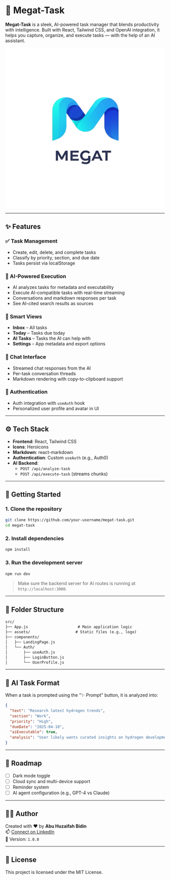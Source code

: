 # 💼 Megat-Task

**Megat-Task** is a sleek, AI-powered task manager that blends productivity with intelligence. Built with React, Tailwind CSS, and OpenAI integration, it helps you capture, organize, and execute tasks — with the help of an AI assistant.

![Logo](./src/assets/logo2.png)

---

## ✨ Features

### ✅ Task Management
- Create, edit, delete, and complete tasks
- Classify by priority, section, and due date
- Tasks persist via localStorage

### 🤖 AI-Powered Execution
- AI analyzes tasks for metadata and executability
- Execute AI-compatible tasks with real-time streaming
- Conversations and markdown responses per task
- See AI-cited search results as sources

### 🧠 Smart Views
- **Inbox** – All tasks
- **Today** – Tasks due today
- **AI Tasks** – Tasks the AI can help with
- **Settings** – App metadata and export options

### 💬 Chat Interface
- Streamed chat responses from the AI
- Per-task conversation threads
- Markdown rendering with copy-to-clipboard support

### 👤 Authentication
- Auth integration with `useAuth` hook
- Personalized user profile and avatar in UI

---

## ⚙️ Tech Stack

- **Frontend**: React, Tailwind CSS
- **Icons**: Heroicons
- **Markdown**: react-markdown
- **Authentication**: Custom `useAuth` (e.g., Auth0)
- **AI Backend**:
  - `POST /api/analyze-task`
  - `POST /api/execute-task` (streams chunks)

---

## 🚀 Getting Started

### 1. Clone the repository

```bash
git clone https://github.com/your-username/megat-task.git
cd megat-task
```

### 2. Install dependencies

```bash
npm install
```

### 3. Run the development server

```bash
npm run dev
```

> Make sure the backend server for AI routes is running at `http://localhost:3000`.

---

## 📁 Folder Structure

```
src/
├── App.js                      # Main application logic
├── assets/                    # Static files (e.g., logo)
├── components/
│   ├── LandingPage.js
│   └── Auth/
│       ├── useAuth.js
│       ├── LoginButton.js
│       └── UserProfile.js
```

---

## 🧪 AI Task Format

When a task is prompted using the "✨ Prompt" button, it is analyzed into:

```json
{
  "text": "Research latest hydrogen trends",
  "section": "Work",
  "priority": "High",
  "dueDate": "2025-04-10",
  "aiExecutable": true,
  "analysis": "User likely wants curated insights on hydrogen developments"
}
```

---

## 📌 Roadmap

- [ ] Dark mode toggle  
- [ ] Cloud sync and multi-device support  
- [ ] Reminder system  
- [ ] AI agent configuration (e.g., GPT-4 vs Claude)

---

## 🧑‍💻 Author

Created with ❤️ by **Abu Huzaifah Bidin**  
📫 [Connect on LinkedIn](https://www.linkedin.com/in/abu-huzaifah-bidin)  
🧪 Version: `1.0.0`

---

## 📜 License

This project is licensed under the MIT License.
